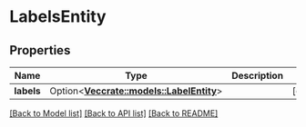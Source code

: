# LabelsEntity

## Properties

Name | Type | Description | Notes
------------ | ------------- | ------------- | -------------
**labels** | Option<[**Vec<crate::models::LabelEntity>**](LabelEntity.md)> |  | [optional]

[[Back to Model list]](../README.md#documentation-for-models) [[Back to API list]](../README.md#documentation-for-api-endpoints) [[Back to README]](../README.md)


